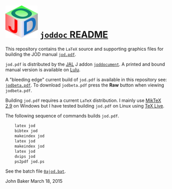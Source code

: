 ![](/jodgraphics/jodtinycube2.png) [`joddoc` README](http://bakerjd99.wordpress.com/the-jod-page/)
===============================================================================================

This repository contains the `LaTeX` source and supporting
graphics files for building the JOD manual [`jod.pdf`](https://www.box.com/shared/gajfu50gc0).

`jod.pdf` is distributed by the [JAL](http://www.jsoftware.com/jwiki/JAL/User%20Guide) J addon 
[`joddocument`](http://www.jsoftware.com/jwiki/Addons/general/joddocument).
A printed and bound manual version is available on 
[Lulu](http://www.lulu.com/shop/john-baker/jod-j-object-dictionary/paperback/product-20076245.html).

A "bleeding edge" current build of `jod.pdf` is available in this repository see: 
[`jodbeta.pdf`](https://github.com/bakerjd99/joddoc/tree/master/jodpdf/jodbeta.pdf).
To download `jodbeta.pdf` press the **Raw** button when viewing `jodbeta.pdf`.

Building `jod.pdf` requires a current `LaTeX` distribution.
I mainly use [MikTeX 2.9](http://www.miktex.org/) on Windows but I have tested
building `jod.pdf` on Linux using [TeX Live](http://www.tug.org/texlive/).

The following sequence of commands builds `jod.pdf`.

        latex jod
        bibtex jod
        makeindex jod
        latex jod
        makeindex jod
        latex jod
        dvips jod
        ps2pdf jod.ps

See the batch file [`0ajod.bat`](https://github.com/bakerjd99/joddoc/blob/master/0ajod.bat).

John Baker
March 18, 2015

